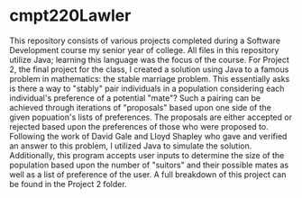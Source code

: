 # cmpt220Lawler

This repository consists of various projects completed during 
a Software Development course my senior year of college. All files in this 
repository utilize Java; learning this language was the focus of the course.
For Project 2, the final project for the class, I created a solution
using Java to a famous problem in mathematics: the stable marriage problem.
This essentially asks is there a way to "stably" pair individuals in a 
population considering each individual's preference of a potential "mate"? 
Such a pairing can be achieved through iterations of "proposals" based 
upon one side of the given popuation's lists of preferences. The proposals are 
either accepted or rejected based upon the preferences of those who were 
proposed to. Following the work of David Gale and Lloyd Shapley who gave and 
verified an answer to this problem, I utilized Java to simulate the solution. 
Additionally, this program accepts user inputs to determine the size of the 
population based upon the number of "suitors" and their possible mates as well 
as a list of preference of the user. A full breakdown of this project can be 
found in the Project 2 folder.

